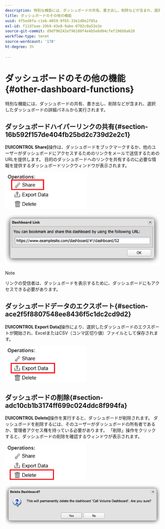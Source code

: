 ```yaml
---
description: 特別な機能には、ダッシュボードの共有、書き出し、削除などが含まれ、選択したダッシュボードの詳細パネルから実行されます。
title: ダッシュボードのその他の機能
uuid: 4f5ed0fa-c1eb-4059-9fb5-33e1d0e2f85a
exl-id: f11d7aae-19b9-43e8-9abe-0702c0a53e3e
source-git-commit: d9df90242ef96188f4e4b5e6d04cfef196b0a628
workflow-type: tm+mt
source-wordcount: '178'
ht-degree: 3%

---
```


# ダッシュボードのその他の機能{#other-dashboard-functions}

特別な機能には、ダッシュボードの共有、書き出し、削除などが含まれ、選択したダッシュボードの詳細パネルから実行されます。

## ダッシュボードハイパーリンクの共有{#section-16b592f157de404fb25bd2c739d2e2c1}

**[!UICONTROL Share]**&#x200B;操作は、ダッシュボードをブックマークするか、他のユーザーがダッシュボードにアクセスするためのリンクをメールで送信するためのURLを提供します。 目的のダッシュボードへのリンクを共有するのに必要な情報を提供するダッシュボードリンクウィンドウが表示されます。

![](assets/share.png)

![](assets/dashboard_link.png)

>[!NOTE]
>
>リンクの受信者は、ダッシュボードを表示するために、ダッシュボードにもアクセスできる必要があります。

## ダッシュボードデータのエクスポート{#section-ace2f5f8807548ee8436f5c1dc2cd9d2}

**[!UICONTROL Export Data]**&#x200B;操作により、選択したダッシュボードのエクスポートが開始され、ExcelまたはCSV（コンマ区切り値）ファイルとして保存されます。

![](assets/export_data.png)

## ダッシュボードの削除{#section-adc10cb1b3174ff699c024ddc8f994fa}

**[!UICONTROL Delete]**&#x200B;操作を実行すると、ダッシュボードが削除されます。 ダッシュボードを削除するには、そのユーザーがダッシュボードの所有者であるか、管理者アクセス権を持っている必要があります。 「削除」操作をクリックすると、ダッシュボードの削除を確認するウィンドウが表示されます。

![](assets/delete.png)

![](assets/delete2.png)
